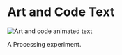 # Art and Code Text
![Art and code animated text](/../images/art_and_code.gif)

A Processing experiment.

